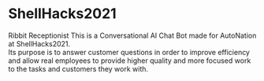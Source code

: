 # ShellHacks2021
Ribbit Receptionist
This is a Conversational AI Chat Bot made for AutoNation at ShellHacks2021.\
Its purpose is to answer customer questions in order to improve efficiency and allow real employees to provide higher quality and more focused work to the tasks and customers they work with. 
